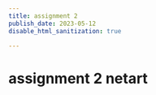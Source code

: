 ```yaml
---
title: assignment 2
publish_date: 2023-05-12
disable_html_sanitization: true

---
```

# assignment 2 netart





